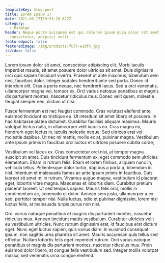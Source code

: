 ```yaml
---
templateKey: blog-post
title: Lorem Ipsum 17
date: 2021-06-17T19:53:26.627Z
category:
  - Hidalgo
header: Neque porro quisquam est qui dolorem ipsum quia dolor sit amet,
  consectetur, adipisci velit...
featuredpost: false
featuredimage: /img/products-full-width.jpg
isVideo: false
---
```

Lorem ipsum dolor sit amet, consectetur adipiscing elit. Morbi iaculis imperdiet mauris, sit amet posuere dolor ultricies sit amet. Duis dignissim orci quis sapien tincidunt viverra. Praesent ut ante maximus, bibendum sem nec, faucibus dolor. Integer sodales hendrerit ante sed porta. Donec id interdum elit. Cras a porta neque, nec hendrerit lacus. Sed a orci venenatis, ullamcorper magna vel, tempor ex. Orci varius natoque penatibus et magnis dis parturient montes, nascetur ridiculus mus. Donec velit quam, molestie feugiat semper nec, dictum ut nisi.

Fusce fermentum est nec feugiat commodo. Cras volutpat eleifend ante, euismod tincidunt ex tristique eu. Ut interdum sit amet libero et posuere. In hac habitasse platea dictumst. Curabitur facilisis aliquam maximus. Mauris volutpat lectus nulla, in ullamcorper velit iaculis eu. Cras magna mi, hendrerit eget lectus in, iaculis molestie neque. Sed ultrices erat vel molestie dapibus. Ut nec mi mattis, mollis ex at, pulvinar magna. Vestibulum ante ipsum primis in faucibus orci luctus et ultrices posuere cubilia curae;

Vestibulum vel lacus ex. Cras consectetur orci nisi, at tempor magna suscipit sit amet. Duis tincidunt fermentum ex, eget commodo sem ultricies elementum. Etiam in rutrum felis. Etiam et lorem finibus, aliquam nunc in, vehicula tellus. Pellentesque dolor tortor, dapibus a porta a, bibendum in nisl. Interdum et malesuada fames ac ante ipsum primis in faucibus. Duis laoreet sit amet mi in rutrum. Vivamus augue magna, vestibulum id placerat eget, lobortis vitae magna. Maecenas et lobortis diam. Curabitur pretium placerat laoreet. Ut sed tempus sapien. Mauris felis orci, mollis in condimentum ac, commodo et dolor. Aenean sem justo, ullamcorper a ex sed, porttitor tempor nisi. Nulla luctus, odio et pulvinar dignissim, lorem nisl luctus felis, at malesuada turpis purus non nisi.

Orci varius natoque penatibus et magnis dis parturient montes, nascetur ridiculus mus. Aenean tincidunt mattis vestibulum. Curabitur ultricies velit eu vestibulum ultricies. Nunc rutrum dignissim erat, id faucibus erat dictum eget. Nunc eget luctus sapien, quis varius diam. In euismod consequat ipsum, non sagittis urna pharetra sit amet. Mauris accumsan quis tellus sed efficitur. Nullam lobortis felis eget imperdiet rutrum. Orci varius natoque penatibus et magnis dis parturient montes, nascetur ridiculus mus. Proin euismod dolor libero, at congue felis vestibulum sed. Integer mollis volutpat massa, sed venenatis urna congue eleifend.